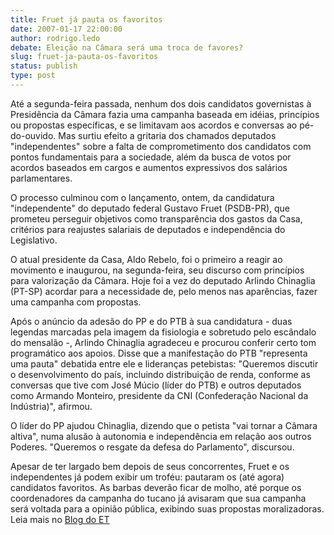 ```yaml
---
title: Fruet já pauta os favoritos
date: 2007-01-17 22:00:00
author: rodrigo.ledo
debate: Eleição na Câmara será uma troca de favores?
slug: fruet-ja-pauta-os-favoritos
status: publish 
type: post
---
```


Até a segunda-feira passada, nenhum dos dois candidatos governistas à Presidência da Câmara fazia uma campanha baseada em idéias, princípios ou propostas específicas, e se limitavam aos acordos e conversas ao pé-do-ouvido. Mas surtiu efeito a gritaria dos chamados deputados "independentes" sobre a falta de comprometimento dos candidatos com pontos fundamentais para a sociedade, além da busca de votos por acordos baseados em cargos e aumentos expressivos dos salários parlamentares.  
  
O processo culminou com o lançamento, ontem, da candidatura "independente" do deputado federal Gustavo Fruet (PSDB-PR), que prometeu perseguir objetivos como transparência dos gastos da Casa, critérios para reajustes salariais de deputados e independência do Legislativo.  
  
O atual presidente da Casa, Aldo Rebelo, foi o primeiro a reagir ao movimento e inaugurou, na segunda-feira, seu discurso com princípios para valorização da Câmara. Hoje foi a vez do deputado Arlindo Chinaglia (PT-SP) acordar para a necessidade de, pelo menos nas aparências, fazer uma campanha com propostas.  
  
Após o anúncio da adesão do PP e do PTB à sua candidatura - duas legendas marcadas pela imagem da fisiologia e sobretudo pelo escândalo do mensalão -, Arlindo Chinaglia agradeceu e procurou conferir certo tom programático aos apoios. Disse que a manifestação do PTB "representa uma pauta" debatida entre ele e lideranças petebistas: "Queremos discutir o desenvolvimento do país, incluindo distribuição de renda, conforme as conversas que tive com José Múcio (líder do PTB) e outros deputados como Armando Monteiro, presidente da CNI (Confederação Nacional da Indústria)", afirmou.  
  
O líder do PP ajudou Chinaglia, dizendo que o petista "vai tornar a Câmara altiva", numa alusão à autonomia e independência em relação aos outros Poderes. "Queremos o resgate da defesa do Parlamento", discursou.  
  
Apesar de ter largado bem depois de seus concorrentes, Fruet e os independentes já podem exibir um troféu: pautaram os (até agora) candidatos favoritos. As barbas deverão ficar de molho, até porque os coordenadores da campanha do tucano já avisaram que sua campanha será voltada para a opinião pública, exibindo suas propostas moralizadoras.  
Leia mais no [Blog do ET](http://blogdoet.blig.ig.com.br/)
